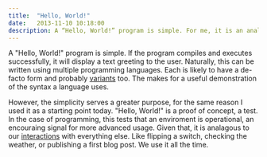 ```yaml
---
title:  "Hello, World!"
date:   2013-11-10 10:18:00
description: A “Hello, World!” program is simple. For me, it is an analogy for the rest of our hard-wired behavior.
---
```


A "Hello, World!" program is simple. If the program compiles and executes successfully, it will display a text greeting to the user. Naturally, this can be written using multiple programming languages. Each is likely to have a de-facto form and probably [variants][hello-world-code-golf] too. The makes for a useful demonstration of the syntax a language uses.

However, the simplicity serves a greater purpose, for the same reason I used it as a starting point today. "Hello, World!" is a proof of concept, a test. In the case of programming, this tests that an enviroment is operational, an encouraing signal for more advanced usage. Given that, it is analagous to our [interactions][hard-wired] with everything else. Like flipping a switch, checking the weather, or publishing a first blog post. We use it all the time.

[hello-world-code-golf]: http://codegolf.stackexchange.com/questions/55422/hello-world
[hard-wired]: https://hbr.org/1998/07/how-hardwired-is-human-behavior
